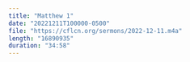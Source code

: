 ```yaml
---
title: "Matthew 1"
date: "20221211T100000-0500"
file: "https://cflcn.org/sermons/2022-12-11.m4a"
length: "16890935"
duration: "34:58"
---
```

